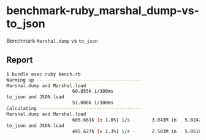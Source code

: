 # benchmark-ruby_marshal_dump-vs-to_json
Benchmark `Marshal.dump` vs `to_json`

## Report
```bash
$ bundle exec ruby bench.rb
Warming up --------------------------------------
Marshal.dump and Marshal.load
                        60.855k i/100ms
to_json and JSON.load
                        51.088k i/100ms
Calculating -------------------------------------
Marshal.dump and Marshal.load
                        605.661k (± 1.0%) i/s -      3.043M in   5.024298s
to_json and JSON.load
                        495.627k (± 1.3%) i/s -      2.503M in   5.051643s
```
